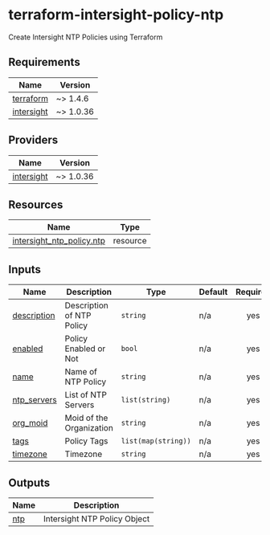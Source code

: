 # terraform-intersight-policy-ntp
Create Intersight NTP Policies using Terraform

<!-- BEGIN_TF_DOCS -->
## Requirements

| Name | Version |
|------|---------|
| <a name="requirement_terraform"></a> [terraform](#requirement\_terraform) | ~> 1.4.6 |
| <a name="requirement_intersight"></a> [intersight](#requirement\_intersight) | ~> 1.0.36 |

## Providers

| Name | Version |
|------|---------|
| <a name="provider_intersight"></a> [intersight](#provider\_intersight) | ~> 1.0.36 |

## Resources

| Name | Type |
|------|------|
| [intersight_ntp_policy.ntp](https://registry.terraform.io/providers/CiscoDevNet/intersight/latest/docs/resources/ntp_policy) | resource |

## Inputs

| Name | Description | Type | Default | Required |
|------|-------------|------|---------|:--------:|
| <a name="input_description"></a> [description](#input\_description) | Description of NTP Policy | `string` | n/a | yes |
| <a name="input_enabled"></a> [enabled](#input\_enabled) | Policy Enabled or Not | `bool` | n/a | yes |
| <a name="input_name"></a> [name](#input\_name) | Name of NTP Policy | `string` | n/a | yes |
| <a name="input_ntp_servers"></a> [ntp\_servers](#input\_ntp\_servers) | List of NTP Servers | `list(string)` | n/a | yes |
| <a name="input_org_moid"></a> [org\_moid](#input\_org\_moid) | Moid of the Organization | `string` | n/a | yes |
| <a name="input_tags"></a> [tags](#input\_tags) | Policy Tags | `list(map(string))` | n/a | yes |
| <a name="input_timezone"></a> [timezone](#input\_timezone) | Timezone | `string` | n/a | yes |

## Outputs

| Name | Description |
|------|-------------|
| <a name="output_ntp"></a> [ntp](#output\_ntp) | Intersight NTP Policy Object |
<!-- END_TF_DOCS -->    